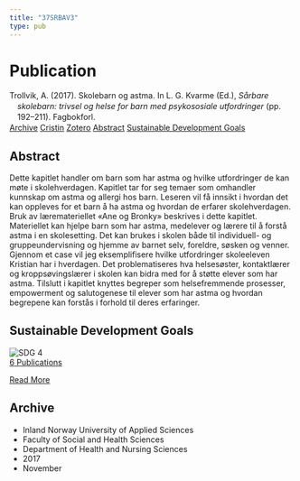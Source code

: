 ```yaml
---
title: "37SRBAV3"
type: pub
---
```

<h1>Publication</h1>
<article id="csl-bib-container-37SRBAV3" class="csl-bib-container">
  <div class="csl-bib-body" style="line-height: 1.35; padding-left: 1em; text-indent:-1em;">
  <div class="csl-entry">Trollvik, A. (2017). Skolebarn og astma. In L. G. Kvarme (Ed.), <i>S&#xE5;rbare skolebarn: trivsel og helse for barn med psykososiale utfordringer</i> (pp. 192&#x2013;211). Fagbokforl.</div>
</div>
  <div class="csl-bib-buttons">
    <a href="#taxonomy-article-37SRBAV3" class="csl-bib-button">Archive</a>
    <a href="https://app.cristin.no/results/show.jsf?id=1514778" alt="Cristin URL" class="csl-bib-button">Cristin</a>
    <a href="http://zotero.org/groups/5402882/items/37SRBAV3" alt="Zotero URL" class="csl-bib-button">Zotero</a>
    <a href="#abstract-article-37SRBAV3" class="csl-bib-button">Abstract</a>
    <a href="#sdg-article-37SRBAV3" class="csl-bib-button">Sustainable Development Goals</a>
  </div>
  <div id="csl-bib-meta-container-37SRBAV3"></div>
</article>
<div id="csl-bib-meta-37SRBAV3" class="csl-bib-meta">
  <article id="abstract-article-37SRBAV3" class="abstract-article">
    <h1>Abstract</h1>
    Dette kapitlet handler om barn som har astma og hvilke utfordringer de kan møte i skolehverdagen. Kapitlet tar for seg temaer som omhandler kunnskap om astma og allergi hos barn. Leseren vil få innsikt i hvordan det kan oppleves for et barn å ha astma og hvordan de erfarer skolehverdagen. Bruk av læremateriellet «Ane og Bronky» beskrives i dette kapitlet. Materiellet kan hjelpe barn som har astma, medelever og lærere til å forstå astma i en skolesetting. Det kan brukes i skolen både til individuell- og gruppeundervisning og hjemme av barnet selv, foreldre, søsken og venner. Gjennom et case vil jeg eksemplifisere hvilke utfordringer skoleeleven Kristian har i hverdagen. Det problematiseres hva helsesøster, kontaktlærer og kroppsøvingslærer i skolen kan bidra med for å støtte elever som har astma. Tilslutt i kapitlet knyttes begreper som helsefremmende prosesser, empowerment og salutogenese til elever som har astma og hvordan begrepene kan forstås i forhold til deres erfaringer.
  </article>
  <article id="sdg-article-37SRBAV3" class="sdg-article">
    <h1>Sustainable Development Goals</h1>
    <div class="sdg-container"><div id="sdg4" class="sdg"> <img src="{{< params subfolder >}}images/sdg/sdg04_en.png" class="image" alt="SDG 4"> <div class="sdg-overlay"> <a href="{{< params subfolder >}}en/archive/?sdg=4#archive" class="sdg-publication-count"><span>6</span> Publications</a> <p><a href="https://sdgs.un.org/goals/goal4" class="sdg-read-more">Read More</a></p> </div> </div></div>
  </article>
  <article id="taxonomy-article-37SRBAV3" class="taxonomy-article">
    <h1>Archive</h1>
    <ul>
      <li>Inland Norway University of Applied Sciences</li>
      <li>Faculty of Social and Health Sciences</li>
      <li>Department of Health and Nursing Sciences</li>
      <li>2017</li>
      <li>November</li>
    </ul>
  </article>
</div>

